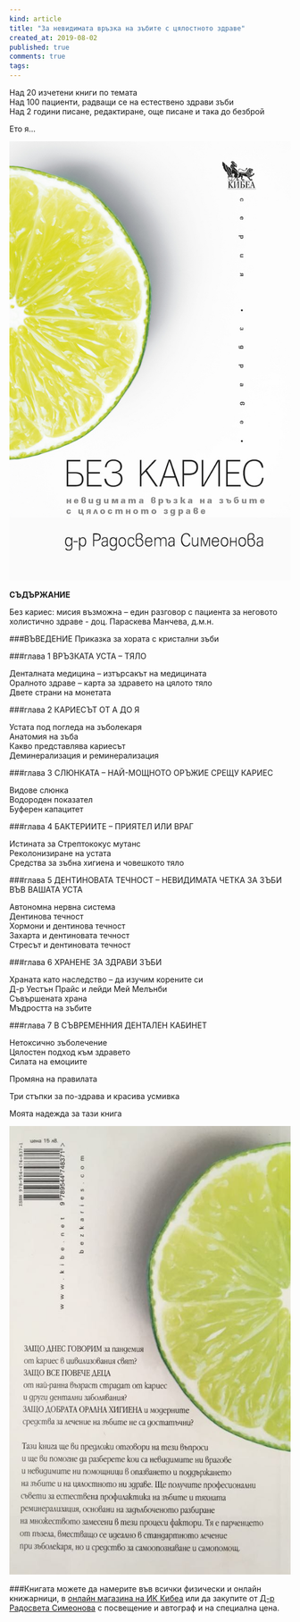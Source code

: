 ```yaml
---
kind: article
title: "За невидимата връзка на зъбите с цялостното здраве"
created_at: 2019-08-02
published: true
comments: true
tags:
--- 
```

Над 20 изчетени книги по темата<br />
Над 100 пациенти, радващи се на естествено здрави зъби<br />
Над 2 години писане, редактиране, още писане и така до безброй<br />

Ето я...<br />

![без кариес](/images/posts/bezkariescover.jpg)

<!-- more -->

**СЪДЪРЖАНИЕ**<br />

Без кариес: мисия възможна – един разговор с пациента за неговото холистично здраве - доц. Параскева Манчева, д.м.н.<br />

###ВЪВЕДЕНИЕ
Приказка за хората с кристални зъби<br /> 

###глава 1 ВРЪЗКАТА УСТА – ТЯЛО

Денталната медицина – изтърсакът на медицината<br />
Оралното здраве – карта за здравето на цялото тяло<br />
Двете страни на монетата<br />

###глава 2 КАРИЕСЪТ ОТ А ДО Я

Устата под погледа на зъболекаря<br />
Анатомия на зъба<br />
Какво представлява кариесът<br />
Деминерализация и реминерализация<br />

###глава 3 СЛЮНКАТА – НАЙ-МОЩНОТО ОРЪЖИЕ СРЕЩУ КАРИЕС

Видове слюнка<br />
Водороден показател<br />
Буферен капацитет<br />

###глава 4 БАКТЕРИИТЕ – ПРИЯТЕЛ ИЛИ ВРАГ

Истината за Стрептококус мутанс<br />
Реколонизиране на устата<br />
Средства за зъбна хигиена и човешкото тяло<br />

###глава 5 ДЕНТИНОВАТА ТЕЧНОСТ – НЕВИДИМАТА ЧЕТКА ЗА ЗЪБИ ВЪВ ВАШАТА УСТА

Автономна нервна система<br />
Дентинова течност<br />
Хормони и дентинова течност<br />
Захарта и дентиновата течност<br />
Стресът и дентиновата течност<br />

###глава 6 ХРАНЕНЕ ЗА ЗДРАВИ ЗЪБИ

Храната като наследство – да изучим корените си<br />
Д-р Уестън Прайс и лейди Мей Мелънби<br />
Съвършената храна<br />
Мъдростта на зъбите<br />

###глава 7 В СЪВРЕМЕННИЯ ДЕНТАЛЕН КАБИНЕТ

Нетоксично зъболечение<br />
Цялостен подход към здравето<br />
Силата на емоциите<br />

Промяна на правилата<br />

Три стъпки за по-здрава и красива усмивка<br />

Моята надежда за тази книга<br />

![без кариес2](/images/posts/bezkariescover2.jpg)

###Книгата можете да намерите във всички физически и онлайн книжарници, в [онлайн магазина на ИК Кибеа](https://kibea.net/book/2718?fbclid=IwAR2mTbl0g11Dz36wUG31BduK_pDmfkLDjVWQGFIDgrgz90mpdWdNNhgraUQ) или да закупите от [Д-р Радосвета Симеонова](https://bezkaries.com/contact/) с посвещение и автограф и на специална цена.


